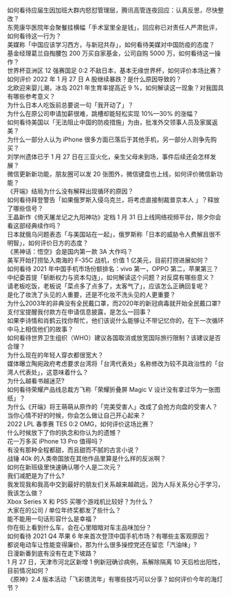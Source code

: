 如何看待应届生因加班大群内怒怼管理层，腾讯高管连夜回应：认真反思，尽快整改？  
东莞康华医院年会聚餐挂横幅「手术室里全是钱」，回应称已对责任人严肃批评，如何看待这一行为？  
美媒称「中国应该学习西方，与新冠共存」，如何看待美媒对中国防疫的态度？  
基金经理葛兰自掏腰包 200 万买自家基金，公司自购 5000 万，如何看待这一操作？  
世界杯亚洲区 12 强赛国足 0:2 不敌日本，基本无缘世界杯，如何评价本场比赛？  
如何评价 2022 年 1 月 27 日 A 股继续暴跌？是什么原因导致的？  
北欧迎来婴儿潮，冰岛 2021 年生育率提高近 9 %，如何解读这一现象？对我国具有哪些参考意义？  
为什么日本人吃饭前总要说一句「我开动了」？  
为什么在原公司申请加薪很难，跳槽却能轻松实现 10%—30% 的涨幅？  
如何看待美国以「无法阻止中国的防疫措施」为由，批准外交领事人员及家属返美？  
为什么一部分人认为 iPhone 很多方面已落后于其他手机，另一部分人则争先购买？  
刘学州遗体已于 1 月 27 日在三亚火化，亲生父母未到场，事件后续还会怎样发展？  
微信更新新功能，朋友圈可以发 20 张图外，微信键盘也上线，如何评价微信新功能？  
《开端》结局为什么没有解释出现循环的原因？  
如何看待拜登警告「如果俄罗斯入侵乌克兰，将考虑直接制裁普京本人 」？释放了哪些信号？  
王晶新作《倚天屠龙记之九阳神功》定档 1 月 31 日上线网络视频平台，除夕你会看这部经典续作吗？  
日本就俄乌问题表态「与美国站在一起」，俄罗斯称「日本的威胁令人费解且很不明智」，如何评价日方的态度？  
《黑神话：悟空》会是国内第一款 3A 大作吗？  
美军开始打捞坠入南海的 F-35C 战机，价值 1 亿美元，目前打捞进展如何？  
如何看待 2021 年中国手机市场份额排名：vivo 第一，OPPO 第二，苹果第三？  
中纪委首提「斩断权力与资本勾连」，如何解读这个问题？对反腐有哪些意义？  
请老板吃饭，老板说「菜点多了点多了，太客气了」，应该怎么正确回复呢？  
是化了妆洗了头见的人重要，还是不化妆不洗头见的人更重要？  
为什么2003年的非典没有全民戴口罩，而2020年的新冠病毒就开始全民戴口罩?  
支付宝提醒我付款方在申请信息披露，是怎么一回事？  
如果李诗情和肖鹤云找你帮忙，他们该说什么能够让不带记忆你的，在下一次循环中马上相信他们的故事？  
如何看待世界卫生组织（WHO）建议各国取消或放宽国际旅行限制？该建议是否合理？  
为什么现在的年轻人穿衣都很宽大？  
媒体曝立陶宛政府考虑要求台湾将「台湾代表处」名称修改为较不具政治性的「台湾人代表处」，这意味着什么？  
为什么越看书越迷茫?  
如何看待荣耀产品线总裁方飞称「荣耀折叠屏 Magic V 设计没有拿过华为一张图纸」？  
为什么《开端》将王萌萌从原作的「完美受害人」改成了会抢方向盘的受害人？  
当你心情不好的时候，你会怎么做让自己开心起来？  
2022 LPL 春季赛 TES 0:2 OMG，如何评价这场比赛？  
什么时候放下了你的执念和你认为的遗憾？  
花一万多买 iPhone 13 Pro 值得吗？  
有没有那种全程都甜，而且甜而不腻的古言小说？  
战锤 40k 的人类帝国放在其他作品里算是什么样的反派啊？  
如何在新班级里快速确认哪个人是二次元？  
我们减肥是为了什么?  
我发现我和我高中交到最好的朋友们关系越来越疏远，因为人际关系分心于学习，我该怎么做？  
Xbox Series X 和 PS5 买哪个游戏机比较好？为什么？  
大家在的公司 / 单位年终奖都发了些什么？  
能不能用一句话形容什么是幸福？  
你在街上看到什么车，会在心里暗暗对车主品味加分？  
如何看待 2021 Q4 苹果 6 年来首次登顶中国手机市场？有哪些主客观原因？  
都说电动车让性能变得廉价，那为什么很多操控党还在留恋「汽油味」?  
日漫新番到底有没有在走下坡路？  
1 月 27 日，天津市河北区新增 1 例新冠确诊病例，系解除隔离 10 天后检出阳性，目前情况如何？  
《原神》2.4 版本活动「飞彩镌流年」有哪些技巧可以分享？如何评价今年的海灯节？  
